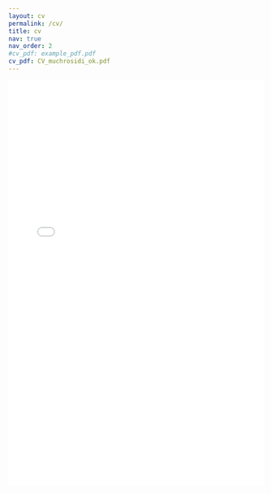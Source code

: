 ```yaml
---
layout: cv
permalink: /cv/
title: cv
nav: true
nav_order: 2
#cv_pdf: example_pdf.pdf
cv_pdf: CV_muchrosidi_ok.pdf
---
```


<embed src="{{ '/assets/pdf/CV_muchrosidi_ok.pdf' }}" width="100%" height="800px" type="application/pdf">









